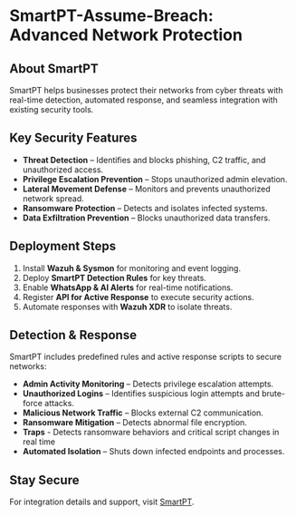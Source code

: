 # SmartPT-Assume-Breach: Advanced Network Protection

## About SmartPT
SmartPT helps businesses protect their networks from cyber threats with real-time detection, automated response, and seamless integration with existing security tools.

## Key Security Features

- **Threat Detection** – Identifies and blocks phishing, C2 traffic, and unauthorized access.  
- **Privilege Escalation Prevention** – Stops unauthorized admin elevation.  
- **Lateral Movement Defense** – Monitors and prevents unauthorized network spread.  
- **Ransomware Protection** – Detects and isolates infected systems.  
- **Data Exfiltration Prevention** – Blocks unauthorized data transfers.  

## Deployment Steps

1. Install **Wazuh & Sysmon** for monitoring and event logging.  
2. Deploy **SmartPT Detection Rules** for key threats.  
3. Enable **WhatsApp & AI Alerts** for real-time notifications.  
4. Register **API for Active Response** to execute security actions.  
5. Automate responses with **Wazuh XDR** to isolate threats.  

## Detection & Response

SmartPT includes predefined rules and active response scripts to secure networks:  

- **Admin Activity Monitoring** – Detects privilege escalation attempts.  
- **Unauthorized Logins** – Identifies suspicious login attempts and brute-force attacks.  
- **Malicious Network Traffic** – Blocks external C2 communication.  
- **Ransomware Mitigation** – Detects abnormal file encryption.  
- **Traps** - Detects ransomware behaviors and critical script changes in real time
- **Automated Isolation** – Shuts down infected endpoints and processes.
  

## Stay Secure

For integration details and support, visit [SmartPT](https://smartpt.co.il).
